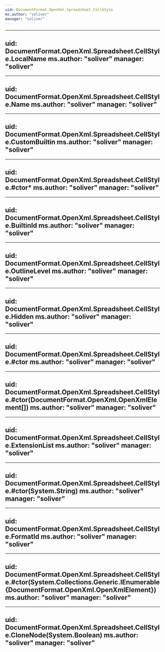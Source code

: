 ```yaml
---
uid: DocumentFormat.OpenXml.Spreadsheet.CellStyle
ms.author: "soliver"
manager: "soliver"
---
```


---
uid: DocumentFormat.OpenXml.Spreadsheet.CellStyle.LocalName
ms.author: "soliver"
manager: "soliver"
---

---
uid: DocumentFormat.OpenXml.Spreadsheet.CellStyle.Name
ms.author: "soliver"
manager: "soliver"
---

---
uid: DocumentFormat.OpenXml.Spreadsheet.CellStyle.CustomBuiltin
ms.author: "soliver"
manager: "soliver"
---

---
uid: DocumentFormat.OpenXml.Spreadsheet.CellStyle.#ctor*
ms.author: "soliver"
manager: "soliver"
---

---
uid: DocumentFormat.OpenXml.Spreadsheet.CellStyle.BuiltinId
ms.author: "soliver"
manager: "soliver"
---

---
uid: DocumentFormat.OpenXml.Spreadsheet.CellStyle.OutlineLevel
ms.author: "soliver"
manager: "soliver"
---

---
uid: DocumentFormat.OpenXml.Spreadsheet.CellStyle.Hidden
ms.author: "soliver"
manager: "soliver"
---

---
uid: DocumentFormat.OpenXml.Spreadsheet.CellStyle.#ctor
ms.author: "soliver"
manager: "soliver"
---

---
uid: DocumentFormat.OpenXml.Spreadsheet.CellStyle.#ctor(DocumentFormat.OpenXml.OpenXmlElement[])
ms.author: "soliver"
manager: "soliver"
---

---
uid: DocumentFormat.OpenXml.Spreadsheet.CellStyle.ExtensionList
ms.author: "soliver"
manager: "soliver"
---

---
uid: DocumentFormat.OpenXml.Spreadsheet.CellStyle.#ctor(System.String)
ms.author: "soliver"
manager: "soliver"
---

---
uid: DocumentFormat.OpenXml.Spreadsheet.CellStyle.FormatId
ms.author: "soliver"
manager: "soliver"
---

---
uid: DocumentFormat.OpenXml.Spreadsheet.CellStyle.#ctor(System.Collections.Generic.IEnumerable{DocumentFormat.OpenXml.OpenXmlElement})
ms.author: "soliver"
manager: "soliver"
---

---
uid: DocumentFormat.OpenXml.Spreadsheet.CellStyle.CloneNode(System.Boolean)
ms.author: "soliver"
manager: "soliver"
---
